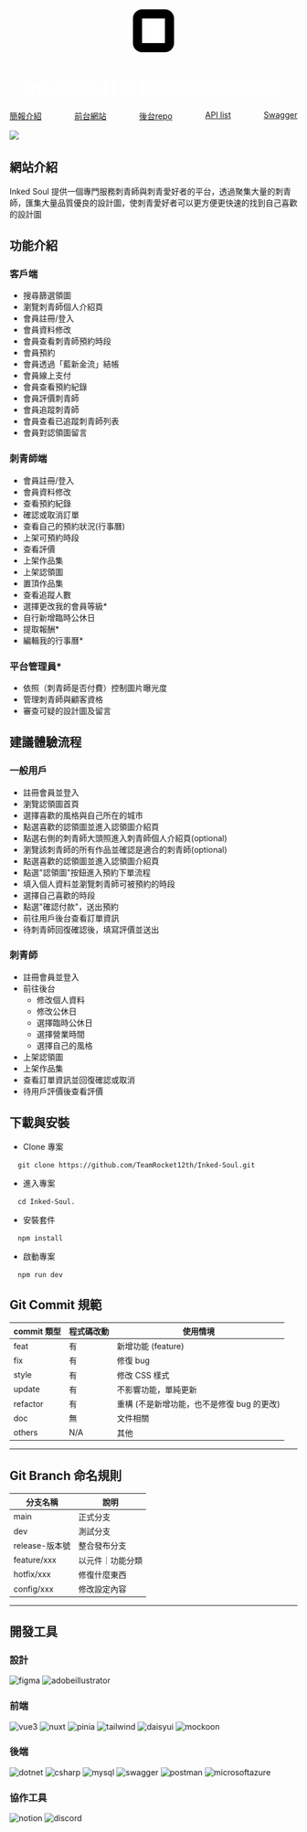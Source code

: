 <div align="center">
  <img src="./public/logo-white.png" style="width:40px; background:black; border-radius:16px; padding: 16px "/>
  <h1><a href="https://inked-soul.vercel.app/" style="color:white">Inked Soul | 刺青師預約與媒合平台</a></h1>
</div>
<div align="center" style="display:flex;justify-content: space-between; margin-bottom: 16px">
    <a href="https://file.notion.so/f/s/3b22b365-5319-4e21-bd88-92e39a9811f0/%E5%B0%88%E9%A1%8C%E7%B0%A1%E5%A0%B1.pdf?id=27818b1d-7675-4c3c-81b7-0b784664d5b1&table=block&spaceId=e71a0075-a30a-431a-9a61-9b7506cf3156&expirationTimestamp=1691625600000&signature=hYdd4Tn-umTlN_qK1xbmiYFO7UmZ0Lzwdx-Xes_4lRY&downloadName=%E5%B0%88%E9%A1%8C%E7%B0%A1%E5%A0%B1.pdf">簡報介紹</a>
    <a href="https://inked-soul.vercel.app/" >前台網站</a>
    <a href="https://github.com/TeamRocket12th/Inked-Soul.git">後台repo</a>
    <a href="https://www.notion.so/96066b6702a34a8ab86eeeaf6c499480?v=2a8b8062037a49a88990704fc81016d3">API list</a>
    <a href="https://inkedsoul.rocket-coding.com/swagger/index.html?url=/swagger/v1/swagger.json">Swagger</a>
</div>
<div>
<img src="./public/home-banner.svg"/>
</div>

## 網站介紹

Inked Soul 提供一個專門服務刺青師與刺青愛好者的平台，透過聚集大量的刺青師，匯集大量品質優良的設計圖，使刺青愛好者可以更方便更快速的找到自己喜歡的設計圖

## 功能介紹

### 客戶端

- 搜尋篩選領圖
- 瀏覽刺青師個人介紹頁
- 會員註冊/登入
- 會員資料修改
- 會員查看刺青師預約時段
- 會員預約
- 會員透過「藍新金流」結帳
- 會員線上支付
- 會員查看預約紀錄
- 會員評價刺青師
- 會員追蹤刺青師
- 會員查看已追蹤刺青師列表
- 會員對認領圖留言

### 刺青師端

- 會員註冊/登入
- 會員資料修改
- 查看預約紀錄
- 確認或取消訂單
- 查看自己的預約狀況(行事曆)
- 上架可預約時段
- 查看評價
- 上架作品集
- 上架認領圖
- 置頂作品集
- 查看追蹤人數
- 選擇更改我的會員等級\*
- 自行新增臨時公休日
- 提取報酬\*
- 編輯我的行事曆\*

### 平台管理員\*

- 依照（刺青師是否付費）控制圖片曝光度
- 管理刺青師與顧客資格
- 審查可疑的設計圖及留言

## 建議體驗流程

### 一般用戶

- 註冊會員並登入
- 瀏覽認領圖首頁
- 選擇喜歡的風格與自己所在的城市
- 點選喜歡的認領圖並進入認領圖介紹頁
- 點選右側的刺青師大頭照進入刺青師個人介紹頁(optional)
- 瀏覽該刺青師的所有作品並確認是適合的刺青師(optional)
- 點選喜歡的認領圖並進入認領圖介紹頁
- 點選"認領圖"按鈕進入預約下單流程
- 填入個人資料並瀏覽刺青師可被預約的時段
- 選擇自己喜歡的時段
- 點選"確認付款"，送出預約
- 前往用戶後台查看訂單資訊
- 待刺青師回復確認後，填寫評價並送出

### 刺青師

- 註冊會員並登入
- 前往後台
  - 修改個人資料
  - 修改公休日
  - 選擇臨時公休日
  - 選擇營業時間
  - 選擇自己的風格
- 上架認領圖
- 上架作品集
- 查看訂單資訊並回復確認或取消
- 待用戶評價後查看評價

## 下載與安裝

- Clone 專案

```
  git clone https://github.com/TeamRocket12th/Inked-Soul.git
```

- 進入專案

```
  cd Inked-Soul.
```

- 安裝套件

```
  npm install
```

- 啟動專案

```
  npm run dev
```

## Git Commit 規範

| commit 類型 | 程式碼改動 | 使用情境                                   |
| ----------- | ---------- | ------------------------------------------ |
| feat        | 有         | 新增功能 (feature)                         |
| fix         | 有         | 修復 bug                                   |
| style       | 有         | 修改 CSS 樣式                              |
| update      | 有         | 不影響功能，單純更新                       |
| refactor    | 有         | 重構 (不是新增功能，也不是修復 bug 的更改) |
| doc         | 無         | 文件相關                                   |
| others      | N/A        | 其他                                       |

---

## Git Branch 命名規則

| 分支名稱       | 說明             |
| -------------- | ---------------- |
| main           | 正式分支         |
| dev            | 測試分支         |
| release-版本號 | 整合發布分支     |
| feature/xxx    | 以元件｜功能分類 |
| hotfix/xxx     | 修復什麼東西     |
| config/xxx     | 修改設定內容     |

---

## 開發工具

### 設計

<img alt='figma' src='https://img.shields.io/badge/Figma-F24E1E?style=for-the-badge&logo=figma&logoColor=white&color=%23F24E1E
'>
<img alt='adobeillustrator' src='https://img.shields.io/badge/Adobe%20Illustrator-FF9A00?style=for-the-badge&logo=adobeillustrator&logoColor=white&color=%23FF9A00'>

### 前端

<img alt='vue3' src='https://img.shields.io/badge/Vue%20js-35495E?style=for-the-badge&logo=vuedotjs&logoColor=white&color=%234FC08D
'>
<img alt='nuxt' src='https://img.shields.io/badge/Nuxt-n?style=for-the-badge&logo=nuxtdotjs&logoColor=white&color=%2300DC82'>
<img alt='pinia' src='https://img.shields.io/badge/Pinia-vue?style=for-the-badge&logoColor=white&color=yellow
'>
<img alt='tailwind' src='https://img.shields.io/badge/Tailwind-CSS?style=for-the-badge&logo=tailwindcss&logoColor=white&color=%2306B6D4'>
<img alt='daisyui' src='https://img.shields.io/badge/daisyUI-css?style=for-the-badge&logo=daisyui&logoColor=white&color=%235A0EF8
'>
<img alt='mockoon' src='https://img.shields.io/badge/mockoon-api?style=for-the-badge&logoColor=white&color=gray
'>

### 後端

<img alt='dotnet' src='https://img.shields.io/badge/.NET-512BD4?style=for-the-badge&logo=dotnet&logoColor=white&color=%23512BD4
'>
<img alt='csharp' src='https://img.shields.io/badge/C%23-backend?style=for-the-badge&logo=csharp&logoColor=white&color=%23239120
'>
<img alt='mysql' src='https://img.shields.io/badge/MySQL-005C84?style=for-the-badge&logo=mysql&logoColor=white&color=%234479A1
'>
<img alt='swagger' src='https://img.shields.io/badge/Swagger-85EA2D?style=for-the-badge&logo=swagger&logoColor=white&color=%2385EA2D
'>
<img alt='postman' src='https://img.shields.io/badge/Postman-FF6C37?style=for-the-badge&logo=postman&logoColor=white&color=%23FF6C37
'>
<img alt='microsoftazure' src='https://img.shields.io/badge/microsoft%20azure-0089D6?style=for-the-badge&logo=microsoftazure&logoColor=white&color=%230078D4
'>

### 協作工具

<img alt='notion' src='https://img.shields.io/badge/Notion-000000?style=for-the-badge&logo=notion&logoColor=white&color=%23000000
'>
<img alt='discord' src='https://img.shields.io/badge/Discord-5865F2?style=for-the-badge&logo=discord&logoColor=white&color=%235865F2
'>

